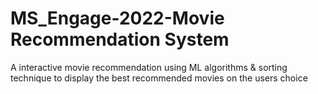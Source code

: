 # MS_Engage-2022-Movie Recommendation  System
A interactive movie recommendation using ML algorithms &amp; sorting technique to display the best recommended movies on the users choice
